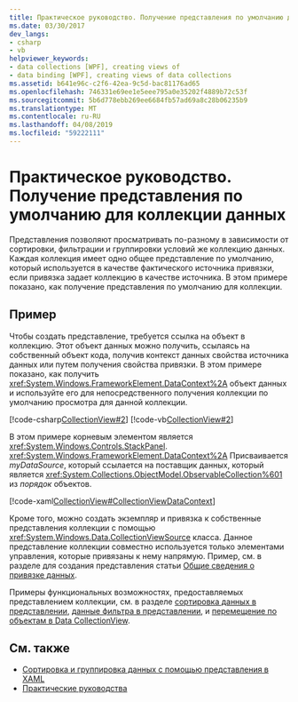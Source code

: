 ```yaml
---
title: Практическое руководство. Получение представления по умолчанию для коллекции данных
ms.date: 03/30/2017
dev_langs:
- csharp
- vb
helpviewer_keywords:
- data collections [WPF], creating views of
- data binding [WPF], creating views of data collections
ms.assetid: b641e96c-c2f6-42ea-9c5d-bac81176ad65
ms.openlocfilehash: 746331e69ee1e5eee795a0e35202f4889b72c53f
ms.sourcegitcommit: 5b6d778ebb269ee6684fb57ad69a8c28b06235b9
ms.translationtype: MT
ms.contentlocale: ru-RU
ms.lasthandoff: 04/08/2019
ms.locfileid: "59222111"
---
```

# <a name="how-to-get-the-default-view-of-a-data-collection"></a>Практическое руководство. Получение представления по умолчанию для коллекции данных
Представления позволяют просматривать по-разному в зависимости от сортировки, фильтрации и группировки условий же коллекцию данных. Каждая коллекция имеет одно общее представление по умолчанию, который используется в качестве фактического источника привязки, если привязка задает коллекцию в качестве источника. В этом примере показано, как получение представления по умолчанию для коллекции.  
  
## <a name="example"></a>Пример  
 Чтобы создать представление, требуется ссылка на объект в коллекцию. Этот объект данных можно получить, ссылаясь на собственный объект кода, получив контекст данных свойства источника данных или путем получения свойства привязки. В этом примере показано, как получить <xref:System.Windows.FrameworkElement.DataContext%2A> объект данных и используйте его для непосредственного получения коллекции по умолчанию просмотра для данной коллекции.  
  
 [!code-csharp[CollectionView#2](~/samples/snippets/csharp/VS_Snippets_Wpf/CollectionView/CSharp/Page1.xaml.cs#2)]
 [!code-vb[CollectionView#2](~/samples/snippets/visualbasic/VS_Snippets_Wpf/CollectionView/VisualBasic/Page1.xaml.vb#2)]  
  
 В этом примере корневым элементом является <xref:System.Windows.Controls.StackPanel>. <xref:System.Windows.FrameworkElement.DataContext%2A> Присваивается *myDataSource*, который ссылается на поставщик данных, который является <xref:System.Collections.ObjectModel.ObservableCollection%601> из *порядок* объектов.  
  
 [!code-xaml[CollectionView#CollectionViewDataContext](~/samples/snippets/csharp/VS_Snippets_Wpf/CollectionView/CSharp/Page1.xaml#collectionviewdatacontext)]  
  
 Кроме того, можно создать экземпляр и привязка к собственные представления коллекции с помощью <xref:System.Windows.Data.CollectionViewSource> класса. Данное представление коллекции совместно используется только элементами управления, которые привязаны к нему напрямую. Пример, см. в разделе для создания представления статьи [Общие сведения о привязке данных](data-binding-overview.md).  
  
 Примеры функциональных возможностях, предоставляемых представлением коллекции, см. в разделе [сортировка данных в представлении](how-to-sort-data-in-a-view.md), [данные фильтра в представлении](how-to-filter-data-in-a-view.md), и [перемещение по объектам в Data CollectionView](how-to-navigate-through-the-objects-in-a-data-collectionview.md).  
  
## <a name="see-also"></a>См. также

- [Сортировка и группировка данных с помощью представления в XAML](how-to-sort-and-group-data-using-a-view-in-xaml.md)
- [Практические руководства](data-binding-how-to-topics.md)
